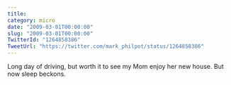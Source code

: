 ```yaml
---
title: 
category: micro
date: "2009-03-01T00:00:00"
slug: "2009-03-01T00:00:00"
TwitterId: "1264858386"
TweetUrl: "https://twitter.com/mark_philpot/status/1264858386"
---
```


Long day of driving, but worth it to see my Mom enjoy her new house. But now
sleep beckons.
